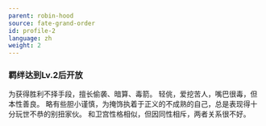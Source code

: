 ```yaml
---
parent: robin-hood
source: fate-grand-order
id: profile-2
language: zh
weight: 2
---
```


### 羁绊达到Lv.2后开放

为获得胜利不择手段，擅长偷袭、暗算、毒箭。
轻佻，爱挖苦人，嘴巴很毒，但本性善良。
略有些胆小谨慎，为掩饰执着于正义的不成熟的自己，总是表现得十分玩世不恭的别扭家伙。
和卫宫性格相似，但因同性相斥，两者关系很不好。
